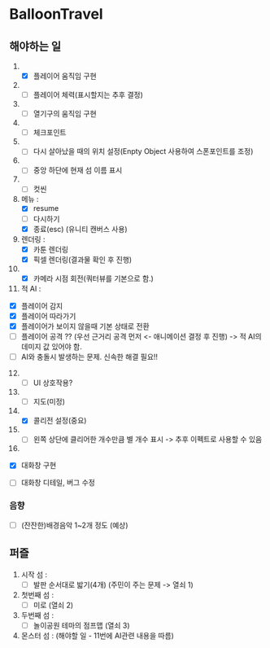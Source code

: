 # BalloonTravel

## 해야하는 일

1. - [x] 플레이어 움직임 구현
2. - [ ] 플레이어 체력(표시할지는 추후 결정)
3. - [ ] 열기구의 움직임 구현
4. - [ ] 체크포인트
5. - [ ] 다시 살아났을 때의 위치 설정(Enpty Object 사용하여 스폰포인트를 조정)
6. - [ ] 중앙 하단에 현재 섬 이름 표시
7. - [ ] 컷씬 
8. 메뉴 :  
   - [x] resume
   - [ ] 다시하기
   - [x] 종료(esc) (유니티 캔버스 사용)
9. 렌더링 :
   - [x] 카툰 렌더링  
   - [x] 픽셀 렌더링(결과물 확인 후 진행)
10. - [x] 카메라 시점 회전(쿼터뷰를 기본으로 함.)
11. 적 AI :
   - [x] 플레이어 감지
   - [x] 플레이어 따라가기
   - [x] 플레이어가 보이지 않을때 기본 상태로 전환
   - [ ] 플레이어 공격 ?? (우선 근거리 공격 먼저 <- 애니메이션 결정 후 진행) -> 적 AI의 데미지 값 있어야 함.
   - [ ] AI와 충돌시 발생하는 문제. 신속한 해결 필요!!
12. - [ ] UI 상호작용?
13. - [ ] 지도(미정)
14. - [x] 콜리전 설정(중요)
15. - [ ] 왼쪽 상단에 클리어한 개수만큼 별 개수 표시 -> 추후 이펙트로 사용할 수 있음
16. 
   - [x] 대화창 구현
   - [ ] 대화창 디테일, 버그 수정



### 음향
- [ ] (잔잔한)배경음악 1~2개 정도 (예상)



## 퍼즐

1. 시작 섬 : 
   - [ ] 발판 순서대로 밟기(4개) (주민이 주는 문제 -> 열쇠 1)
2. 첫번째 섬 : 
   - [ ] 미로 (열쇠 2)
3. 두번째 섬 : 
   - [ ] 놀이공원 테마의 점프맵 (열쇠 3)
4. 몬스터 섬 : (해야할 일 - 11번에 AI관련 내용을 따름)
   
